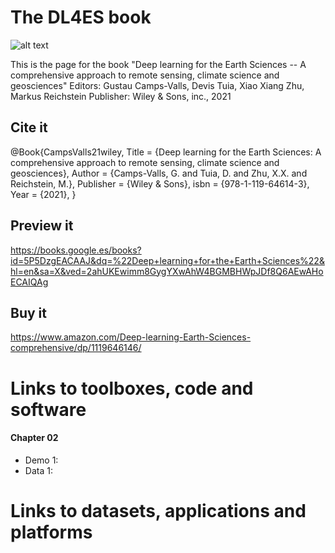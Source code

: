 # The DL4ES book

![alt text](https://i.gr-assets.com/images/S/compressed.photo.goodreads.com/books/1617079458l/57573449.jpg)

This is the page for the book "Deep learning for the Earth Sciences -- A comprehensive approach to remote sensing, climate science and geosciences"
Editors: Gustau Camps-Valls, Devis Tuia, Xiao Xiang Zhu, Markus Reichstein
Publisher: Wiley & Sons, inc., 2021

## Cite it

@Book{CampsValls21wiley,
Title = {Deep learning for the Earth Sciences: A comprehensive approach to remote sensing, climate science and geosciences},
Author = {Camps-Valls, G. and Tuia, D. and Zhu, X.X. and Reichstein, M.},
Publisher = {Wiley \& Sons},
isbn = {978-1-119-64614-3},
Year = {2021},
}

## Preview it

https://books.google.es/books?id=5P5DzgEACAAJ&dq=%22Deep+learning+for+the+Earth+Sciences%22&hl=en&sa=X&ved=2ahUKEwimm8GygYXwAhW4BGMBHWpJDf8Q6AEwAHoECAIQAg

## Buy it

https://www.amazon.com/Deep-learning-Earth-Sciences-comprehensive/dp/1119646146/

# Links to toolboxes, code and software

#### **Chapter 02**
* Demo 1:
* Data 1:

# Links to datasets, applications and platforms




